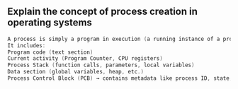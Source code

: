 ## Explain the concept of process creation in operating systems
```c
A process is simply a program in execution (a running instance of a program)
It includes:
Program code (text section)
Current activity (Program Counter, CPU registers)
Process Stack (function calls, parameters, local variables)
Data section (global variables, heap, etc.)
Process Control Block (PCB) → contains metadata like process ID, state, priority, resources, etc.
```
